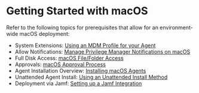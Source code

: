 [title]: # (Getting Started)
[tags]: # (macOS, best practices)
[priority]: # (1)

# Getting Started with macOS

Refer to the following topics for prerequisites that allow for an environment-wide macOS deployment:

* System Extensions: [Using an MDM Profile for your Agent](../../../../agents/macOS/mdm-profiles.md)
* Allow Notifications: [Manage Privilege Manager Notifications on macOS](../../../../ui/alert/macOS-notify-mgtm.md)
* Full Disk Access: [macOS File/Folder Access](../../tcc-access.md)
* Approvals: [macOS Approval Process](../../../../computer-groups/macOS/examples/approval.md)
* Agent Installation Overview: [Installing macOS Agents](../../../../install/agents/macOS/index.md)
* Unattended Agent Install: [Using an Unattended Install Method](../../../../install/agents/macOS/agent-inst-mac.md#using_an_unattended_install_method)
* Deployment via Jamf: [Setting up a Jamf Integration](../../../../admin/config/foreign-systems/third-party/set-up-jamf.md)
